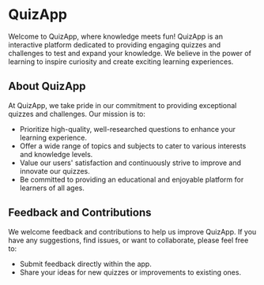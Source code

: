 # QuizApp

Welcome to QuizApp, where knowledge meets fun! QuizApp is an interactive platform dedicated to providing engaging quizzes and challenges to test and expand your knowledge. We believe in the power of learning to inspire curiosity and create exciting learning experiences.

## About QuizApp

At QuizApp, we take pride in our commitment to providing exceptional quizzes and challenges. Our mission is to:

- Prioritize high-quality, well-researched questions to enhance your learning experience.
- Offer a wide range of topics and subjects to cater to various interests and knowledge levels.
- Value our users' satisfaction and continuously strive to improve and innovate our quizzes.
- Be committed to providing an educational and enjoyable platform for learners of all ages.

## Feedback and Contributions

We welcome feedback and contributions to help us improve QuizApp. If you have any suggestions, find issues, or want to collaborate, please feel free to:

- Submit feedback directly within the app.
- Share your ideas for new quizzes or improvements to existing ones.
